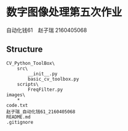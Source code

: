 # 数字图像处理第五次作业

自动化钱61　赵子瑞  2160405068

## Structure

```
CV_Python_ToolBox\
	src\
		__init__.py
		basic_cv_toolbox.py
	scripts\
		FreqFilter.py
images\
	*
code.txt
赵子瑞_自动化钱61_2160405068
README.md
.gitignore
```

